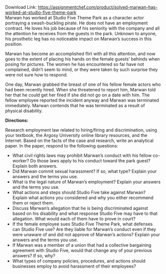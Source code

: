 Download Link: https://assignmentchef.com/product/solved-marwan-has-worked-at-studio-five-theme-park
<br>
Marwan has worked at Studio Five Theme Park as a character actor portraying a swash-buckling pirate. He does not have an employment contract.  He loves his job because of his seniority with the company and all the attention he receives from the guests in the park. Unknown to anyone, his prosthetic leg has no noticeable impact on Marwan’s success in this position.

Marwan has become an accomplished flirt with all this attention, and now goes to the extent of placing his hands on the female guests’ behinds when posing for pictures. The women he has encountered so far have not complained, didn’t seem to mind, or they were taken by such surprise they were not sure how to respond.

One day, Marwan grabbed the breast of one of his fellow female actors who had been recently hired. When she threatened to report him, Marwan told her that he could get her fired if she did not go on a date with him. The fellow employee reported the incident anyway and Marwan was terminated immediately. Marwan contends that he was terminated as a result of physical disability.

<strong>Directions:</strong>

Research employment law related to hiring/firing and discrimination, using your textbook, the Argosy University online library resources, and the Internet. Based on the facts of the case and research, write an analytical paper. In the paper, respond to the following questions:

<ul>

 <li>What civil rights laws may prohibit Marwan’s conduct with his fellow co-worker? Do those laws apply to his conduct toward the park guest?  Explain both answers.</li>

 <li>Did Marwan commit sexual harassment? If so, what type? Explain your answers and the terms you use.</li>

 <li>What is the legal nature of Marwan’s employment?  Explain your answers and the terms you use.</li>

 <li>What actions and steps should Studio Five take against Marwan? Explain what actions you considered and why you either recommend them or reject them.</li>

 <li>Discuss Marwan’s allegation that he is being discriminated against based on his disability and what response Studio Five may have to that allegation. What would each of them have to prove in court?</li>

 <li>If the female employee sues Studio Five Theme Park, what defenses can Studio Five use?   Are they liable for Marwan’s conduct even if they were unaware of and did not approve of Marwan’s actions? Explain your answers and the terms you use.</li>

 <li>If Marwan was a member of a union that had a collective bargaining agreement with Studio Five, would that change any of your previous answers? If so, why?</li>

 <li>What types of company policies, procedures, and actions should businesses employ to avoid harassment of their employees?</li>

</ul>